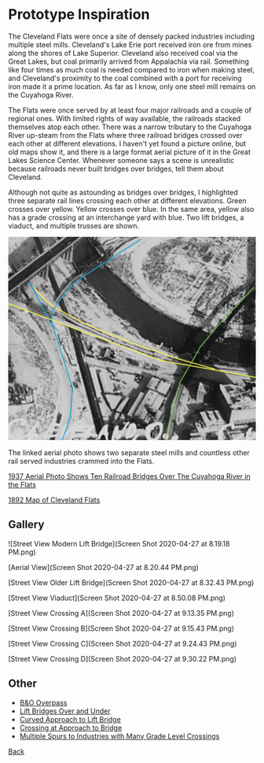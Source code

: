 # Prototype Inspiration

The Cleveland Flats were once a site of densely packed industries including multiple steel mills. Cleveland's Lake Erie port received iron ore from mines along the shores of Lake Superior. Cleveland also received coal via the Great Lakes, but coal primarily arrived from Appalachia via rail. Something like four times as much coal is needed compared to iron when making steel, and Cleveland's proximity to the coal combined with a port for receiving iron made it a prime location. As far as I know, only one steel mill remains on the Cuyahoga River.

The Flats were once served by at least four major railroads and a couple of regional ones. With limited rights of way available, the railroads stacked themselves atop each other. There was a narrow tributary to the Cuyahoga River up-steam from the Flats where three railroad bridges crossed over each other at different elevations. I haven't yet found a picture online, but old maps show it, and there is a large format aerial picture of it in the Great Lakes Science Center. Whenever someone says a scene is unrealistic because railroads never built bridges over bridges, tell them about Cleveland.

Although not quite as astounding as bridges over bridges, I highlighted three separate rail lines crossing each other at different elevations. Green crosses over yellow. Yellow crosses over blue. In the same area, yellow also has a grade crossing at an interchange yard with blue. Two lift bridges, a viaduct, and multiple trusses are shown.

![Three railroads crossing each other at different elevations](ThreeElevationsCrossingOverEachOther.png)

The linked aerial photo shows two separate steel mills and countless other rail served industries crammed into the Flats.

[1937 Aerial Photo Shows Ten Railroad Bridges Over The Cuyahoga River in the Flats](https://upload.wikimedia.org/wikipedia/commons/a/a5/Downtown_Cleveland%2C_Ohio%2C_in_winter%2C_from_the_air%2C_12-1937_-_NARA_-_512842.jpg)

[1892 Map of Cleveland Flats](http://www.clevelandmemory.org/iac/graphics/map1.gif)

## Gallery

![Street View Modern Lift Bridge](Screen Shot 2020-04-27 at 8.19.18 PM.png)

[Aerial View](Screen Shot 2020-04-27 at 8.20.44 PM.png)

[Street View Older Lift Bridge](Screen Shot 2020-04-27 at 8.32.43 PM.png)

[Street View Viaduct](Screen Shot 2020-04-27 at 8.50.08 PM.png)

[Street View Crossing A](Screen Shot 2020-04-27 at 9.13.35 PM.png)

[Street View Crossing B](Screen Shot 2020-04-27 at 9.15.43 PM.png)

[Street View Crossing C](Screen Shot 2020-04-27 at 9.24.43 PM.png)

[Street View Crossing D](Screen Shot 2020-04-27 at 9.30.22 PM.png)


## Other

- [B&O Overpass](BandO_overFlatsIndustrial.png)
- [Lift Bridges Over and Under](LIftBridgesOverUnder.png)
- [Curved Approach to Lift Bridge](curveToLiftBridge.png)
- [Crossing at Approach to Bridge](levelCrossingAtBridge.png)
- [Multiple Spurs to Industries with Many Grade Level Crossings](industry.png)

[Back](https://nscale4by8.github.io/nscale4x8/)

